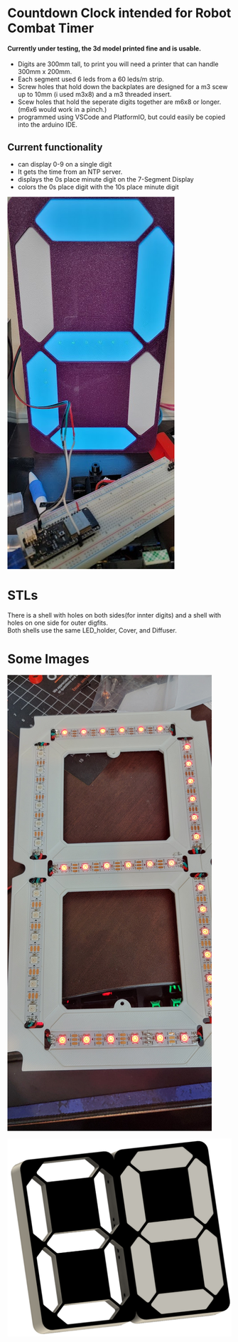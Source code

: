 # Countdown Clock intended for Robot Combat Timer
#### Currently under testing, the 3d model printed fine and is usable.
* Digits are 300mm tall, to print you will need a printer that can handle 300mm x 200mm.
* Each segment used 6 leds from a 60 leds/m strip.
* Screw holes that hold down the backplates are designed for a m3 scew up to 10mm (i used m3x8) and a m3 threaded insert.
* Scew holes that hold the seperate digits together are m6x8 or longer.(m6x6 would work in a pinch.)
* programmed using VSCode and PlatformIO, but could easily be copied into the arduino IDE.

## Current functionality  
* can display 0-9 on a single digit
* It gets the time from an NTP server.
* displays the 0s place minute digit on the 7-Segment Display
* colors the 0s place digit with the 10s place minute digit
  
![Printed Example](img/testing.jpg) 

# STLs
There is a shell with holes on both sides(for innter digits) and a shell with holes on one side for outer digfits.  
Both shells use the same LED_holder, Cover, and Diffuser.

# Some Images
![Printed Example](img/backplate.jpg)
  
![Cad Example](./img/cad.png)